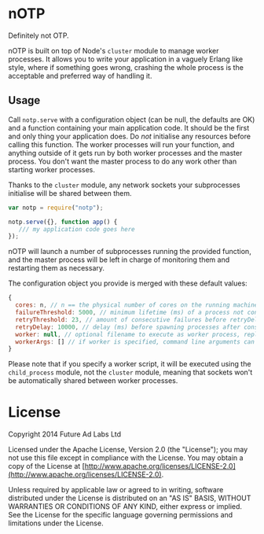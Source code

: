 nOTP
====

Definitely not OTP.

nOTP is built on top of Node's `cluster` module to manage worker
processes. It allows you to write your application in a vaguely Erlang
like style, where if something goes wrong, crashing the whole process
is the acceptable and preferred way of handling it.

## Usage

Call `notp.serve` with a configuration object (can be null, the
defaults are OK) and a function containing your main application code.
It should be the first and only thing your application does. Do *not*
initialise any resources before calling this function. The worker
processes will run your function, and anything outside of it gets run
by both worker processes and the master process. You don't want the
master process to do any work other than starting worker processes.

Thanks to the `cluster` module, any network sockets your subprocesses
initialise will be shared between them.

```js
var notp = require("notp");

notp.serve({}, function app() {
   /// my application code goes here
});
```

nOTP will launch a number of subprocesses running the provided
function, and the master process will be left in charge of monitoring
them and restarting them as necessary.

The configuration object you provide is merged with these default
values:

```js
{
  cores: n, // n == the physical number of cores on the running machine
  failureThreshold: 5000, // minimum lifetime (ms) of a process not considered a failure
  retryThreshold: 23, // amount of consecutive failures before retryDelay is triggered
  retryDelay: 10000, // delay (ms) before spawning processes after consecutive failures
  worker: null, // optional filename to execute as worker process, replacing the function
  workerArgs: [] // if worker is specified, command line arguments can be provided
}
```

Please note that if you specify a worker script, it will be executed using the `child_process` module, not the `cluster` module, meaning that sockets won't be automatically shared between worker processes.

# License

Copyright 2014 Future Ad Labs Ltd

Licensed under the Apache License, Version 2.0 (the "License"); you
may not use this file except in compliance with the License. You may
obtain a copy of the License at
[http://www.apache.org/licenses/LICENSE-2.0](http://www.apache.org/licenses/LICENSE-2.0).

Unless required by applicable law or agreed to in writing, software
distributed under the License is distributed on an "AS IS" BASIS,
WITHOUT WARRANTIES OR CONDITIONS OF ANY KIND, either express or
implied. See the License for the specific language governing
permissions and limitations under the License.
